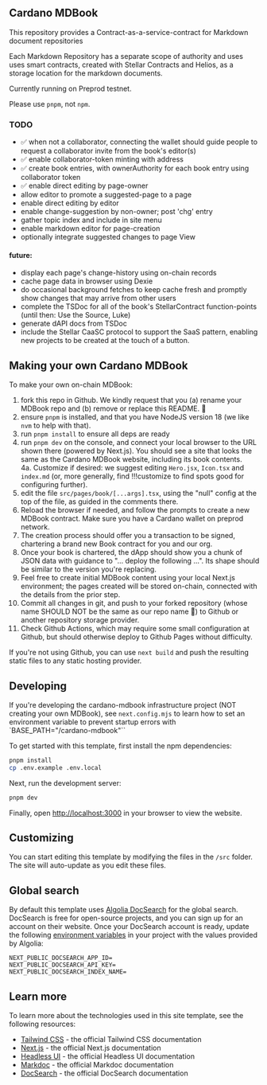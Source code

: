 ## Cardano MDBook

This repository provides a Contract-as-a-service-contract for Markdown document repositories

Each Markdown Repository has a separate scope of authority and uses uses smart contracts, created with Stellar Contracts and Helios, as a storage location for the markdown documents.

Currently running on Preprod testnet.

Please use `pnpm`, not `npm`.  

### TODO

  - ✅ when not a collaborator, connecting the wallet should guide people to request a 
    collaborator invite from the book's editor(s)
  - ✅ enable collaborator-token minting with address
  - ✅ create book entries, with ownerAuthority for each book entry using collaborator token
  - ✅ enable direct editing by page-owner
  - allow editor to promote a suggested-page to a page
  - enable direct editing by editor
  - enable change-suggestion by non-owner; post 'chg' entry
  - gather topic index and include in site menu
  - enable markdown editor for page-creation
  - optionally integrate suggested changes to page View

#### future:
  - display each page's change-history using on-chain records
  - cache page data in browser using Dexie
  - do occasional background fetches to keep cache fresh and promptly show 
    changes that may arrive from other users
  - complete the TSDoc for all of the book's StellarContract function-points 
    (until then: Use the Source, Luke)
 - generate dAPI docs from TSDoc
 -  include the Stellar CaaSC protocol to support the SaaS pattern, enabling new 
 projects to be created at the touch of a button.

## Making your own Cardano MDBook

To make your own on-chain MDBook:

  1.  fork this repo in Github.  We kindly request that you (a) rename your MDBook repo 
    and (b) remove or replace this README. :pray:
  2.  ensure `pnpm` is installed, and that you have NodeJS version 18 (we like `nvm` 
  to help with that).
  3.  run `pnpm install` to ensure all deps are ready  
  4.  run `pnpm dev` on the console, and connect your local browser to the URL shown 
    there (powered by Next.js).  You should see a site that looks the same as the Cardano
    MDBook website, including its book contents.  
  4a.  Customize if desired: we suggest editing `Hero.jsx`, `Icon.tsx` and `index.md` 
  (or,  more generally, find !!!customize to find spots good for configuring further).
  5.  edit the file `src/pages/book/[...args].tsx`, using the "null" config at the top 
  of the file, as guided in the comments there.
  6. Reload the browser if needed, and follow the prompts to create a new MDBook 
  contract.  Make sure you have a Cardano wallet on preprod network.
  7. The creation process should offer you a transaction to be signed, chartering a brand 
  new Book contract for you and our org.
  8.  Once your book is chartered, the dApp should show you a chunk of JSON data 
  with guidance to "... deploy the following ...".  Its shape should be similar to the 
  version you're replacing.
  9.  Feel free to create initial MDBook content using your local Next.js environment; 
  the pages created will be stored on-chain, connected with the details from the prior 
  step.
  10.  Commit all changes in git, and push to your forked repository (whose name 
  SHOULD NOT be the same as our repo name :pray:) to Github or another repository 
  storage provider.
  11.  Check Github Actions, which may require some small configuration at Github, 
  but should otherwise deploy to Github Pages without difficulty.
  
  If you're not using Github, you can use `next build` and push the resulting static files 
  to any static hosting provider.

## Developing

If you're developing the cardano-mdbook infrastructure project (NOT creating your own MDBook), 
see `next.config.mjs` to learn how to set an environment variable to prevent startup errors with `BASE_PATH="/cardano-mdbook"``

To get started with this template, first install the npm dependencies:

```bash
pnpm install
cp .env.example .env.local
```

Next, run the development server:

```bash
pnpm dev
```

Finally, open [http://localhost:3000](http://localhost:3000) in your browser to view the website.

## Customizing

You can start editing this template by modifying the files in the `/src` folder. The site will auto-update as you edit these files.

## Global search

By default this template uses [Algolia DocSearch](https://docsearch.algolia.com) for the global search. DocSearch is free for open-source projects, and you can sign up for an account on their website. Once your DocSearch account is ready, update the following [environment variables](https://nextjs.org/docs/basic-features/environment-variables) in your project with the values provided by Algolia:

```
NEXT_PUBLIC_DOCSEARCH_APP_ID=
NEXT_PUBLIC_DOCSEARCH_API_KEY=
NEXT_PUBLIC_DOCSEARCH_INDEX_NAME=
```

## Learn more

To learn more about the technologies used in this site template, see the following resources:

- [Tailwind CSS](https://tailwindcss.com/docs) - the official Tailwind CSS documentation
- [Next.js](https://nextjs.org/docs) - the official Next.js documentation
- [Headless UI](https://headlessui.dev) - the official Headless UI documentation
- [Markdoc](https://markdoc.io) - the official Markdoc documentation
- [DocSearch](https://docsearch.algolia.com) - the official DocSearch documentation
